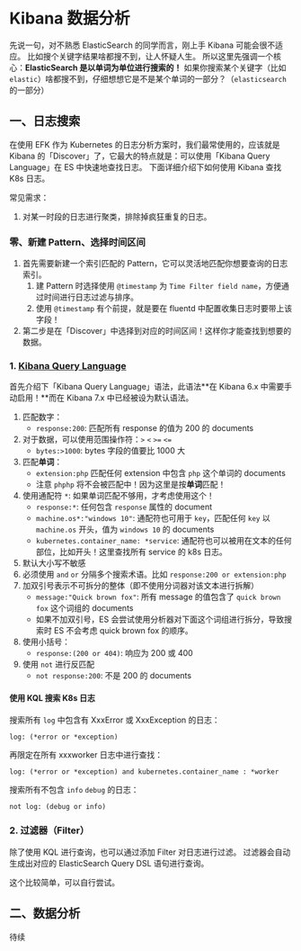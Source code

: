 # Kibana 数据分析

先说一句，对不熟悉 ElasticSearch 的同学而言，刚上手 Kibana 可能会很不适应。
比如搜个关键字结果啥都搜不到，让人怀疑人生。
所以这里先强调一个核心：**ElasticSearch 是以单词为单位进行搜索的！**
如果你搜索某个关键字（比如 `elastic`）啥都搜不到，仔细想想它是不是某个单词的一部分？（`elasticsearch` 的一部分）

## 一、日志搜索

在使用 EFK 作为 Kubernetes 的日志分析方案时，我们最常使用的，应该就是 Kibana 的「Discover」了，它最大的特点就是：可以使用「Kibana Query Language」在 ES 中快速地查找日志。
下面详细介绍下如何使用 Kibana 查找 K8s 日志。

常见需求：

1. 对某一时段的日志进行聚类，排除掉疯狂重复的日志。

### 零、新建 Pattern、选择时间区间

1. 首先需要新建一个索引匹配的 Pattern，它可以灵活地匹配你想要查询的日志索引。
   1. 建 Pattern 时选择使用 `@timestamp` 为 `Time Filter field name`，方便通过时间进行日志过滤与排序。
   2. 使用 `@timestamp` 有个前提，就是要在 fluentd 中配置收集日志时要带上该字段！
2. 第二步是在「Discover」中选择到对应的时间区间！这样你才能查找到想要的数据。

### 1. [Kibana Query Language](https://www.elastic.co/guide/en/kibana/master/kuery-query.html)

首先介绍下「Kibana Query Language」语法，此语法**在 Kibana 6.x 中需要手动启用！**而在 Kibana 7.x 中已经被设为默认语法。

1. 匹配数字：
    - `response:200`: 匹配所有 response 的值为 200 的 documents
1. 对于数据，可以使用范围操作符：`>` `<` `>=` `<=`
    - `bytes:>1000`: bytes 字段的值要比 1000 大
2. 匹配**单词**：
    - `extension:php` 匹配任何 extension 中包含 `php` 这个单词的 documents
    - 注意 `phphp` 将不会被匹配中！因为这里是按**单词**匹配！
1. 使用通配符 `*`: 如果单词匹配不够用，才考虑使用这个！
    - `response:*`: 任何包含 `response` 属性的 document
    - `machine.os*:"windows 10"`: 通配符也可用于 `key`，匹配任何 `key` 以 `machine.os` 开头，值为 `windows 10` 的 documents
    - `kubernetes.container_name: *service`: 通配符也可以被用在文本的任何部位，比如开头！这里查找所有 service 的 k8s 日志。
2. 默认大小写不敏感
3. 必须使用 `and` `or` 分隔多个搜索术语。比如 `response:200 or extension:php`
4. 加双引号表示不可拆分的整体（即不使用分词器对该文本进行拆解）
    - `message:"Quick brown fox"`: 所有 message 的值包含了 `quick brown fox` 这个词组的 documents
    - 如果不加双引号，ES 会尝试使用分析器对下面这个词组进行拆分，导致搜索时 ES 不会考虑 quick brown fox 的顺序。
5. 使用小括号：
    - `response:(200 or 404)`: 响应为 200 或 400
6. 使用 `not` 进行反匹配
    - `not response:200`: 不是 200 的 documents

#### 使用 KQL 搜索 K8s 日志

搜索所有 `log` 中包含有 XxxError 或 XxxException 的日志：

```
log: (*error or *exception)
```

再限定在所有 xxxworker 日志中进行查找：

```
log: (*error or *exception) and kubernetes.container_name : *worker
```

搜索所有不包含 `info` `debug` 的日志：

```
not log: (debug or info)
```

### 2. 过滤器（Filter）

除了使用 KQL 进行查询，也可以通过添加 Filter 对日志进行过滤。
过滤器会自动生成出对应的 ElasticSearch Query DSL 语句进行查询。

这个比较简单，可以自行尝试。

## 二、数据分析

待续

